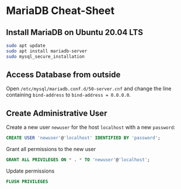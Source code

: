 # MariaDB Cheat-Sheet

## Install MariaDB on Ubuntu 20.04 LTS

```bash
sudo apt update
sudo apt install mariadb-server
sudo mysql_secure_installation
```

## Access Database from outside

Open `/etc/mysql/mariadb.conf.d/50-server.cnf` and change the line containing `bind-address` to `bind-address = 0.0.0.0`.

## Create Administrative User

Create a new user `newuser` for the host `localhost` with a new `password`:

```sql
CREATE USER 'newuser'@'localhost' IDENTIFIED BY 'password';
```

Grant all permissions to the new user

```sql
GRANT ALL PRIVILEGES ON * . * TO 'newuser'@'localhost';
```

Update permissions

```sql
FLUSH PRIVILEGES
```

